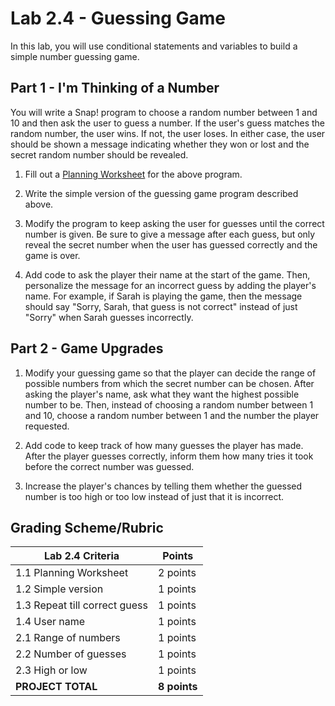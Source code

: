 # Lab 2.4 - Guessing Game

In this lab, you will use conditional statements and variables to build a simple number guessing game.

## Part 1 - I'm Thinking of a Number

You will write a Snap! program to choose a random number between 1 and 10 and then ask the user to guess a number.  If the user's guess matches the random number, the user wins.  If not, the user loses.  In either case, the user should be shown a message indicating whether they won or lost and the secret random number should be revealed.

1. Fill out a [Planning Worksheet](https://github.com/TEALSK12/introduction-to-computer-science/raw/master/SNAP%20Program%20Design%20and%20Planning%20Worksheet.docx) for the above program.

2. Write the simple version of the guessing game program described above.

3. Modify the program to keep asking the user for guesses until the correct number is given.  Be sure to give a message after each guess, but only reveal the secret number when the user has guessed correctly and the game is over.

4. Add code to ask the player their name at the start of the game.  Then, personalize the message for an incorrect guess by adding the player's name.  For example, if Sarah is playing the game, then the message should say "Sorry, Sarah, that guess is not correct" instead of just "Sorry" when Sarah guesses incorrectly.

## Part 2 - Game Upgrades

1. Modify your guessing game so that the player can decide the range of possible numbers from which the secret number can be chosen.  After asking the player's name, ask what they want the highest possible number to be.  Then, instead of choosing a random number between 1 and 10, choose a random number between 1 and the number the player requested.

2. Add code to keep track of how many guesses the player has made.  After the player guesses correctly, inform them how many tries it took before the correct number was guessed.

3. Increase the player's chances by telling them whether the guessed number is too high or too low instead of just that it is incorrect.

## Grading Scheme/Rubric

| **Lab 2.4 Criteria**                | Points            |
| ----------------------------------- | ----------- |
| 1.1 Planning Worksheet              | 2 points    |
| 1.2 Simple version                  | 1 points    |
| 1.3 Repeat till correct guess       | 1 points    |
| 1.4 User name                       | 1 points    |
| 2.1 Range of numbers                | 1 points    |
| 2.2 Number of guesses               | 1 points    |
| 2.3 High or low                     | 1 points    |
| **PROJECT TOTAL**                   | **8 points** |
